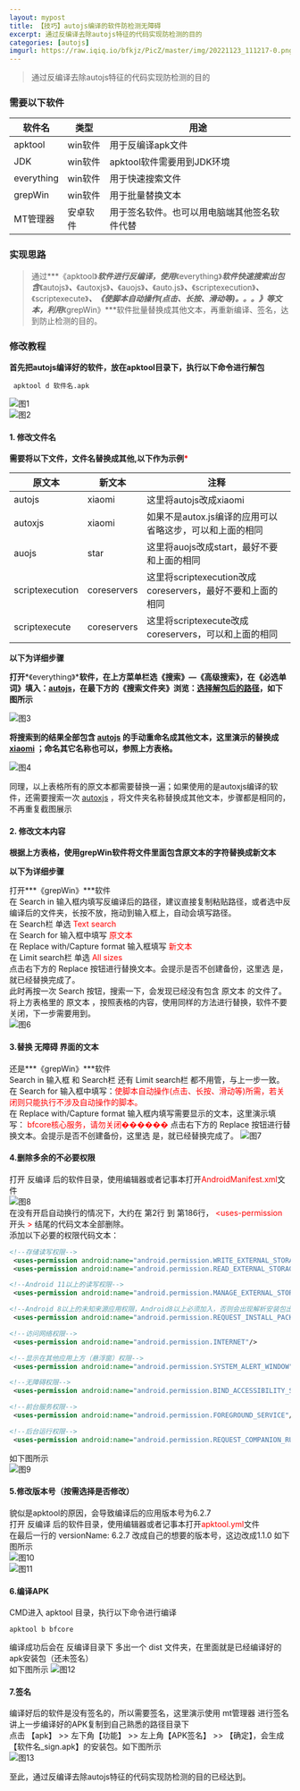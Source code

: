 ```yaml
---
layout: mypost
title: 【技巧】autojs编译的软件防检测无障碍
excerpt: 通过反编译去除autojs特征的代码实现防检测的目的
categories: [autojs]
imgurl: https://raw.iqiq.io/bfkjz/PicZ/master/img/20221123_111217-0.png
---  
```


> 通过反编译去除autojs特征的代码实现防检测的目的  
   
   

### 需要以下软件  

|软件名|类型|用途|
|--|--|--|
|apktool|win软件|用于反编译apk文件|
|JDK|win软件|apktool软件需要用到JDK环境|
|everything|win软件|用于快速搜索文件|
|grepWin|win软件|用于批量替换文本|
|MT管理器|安卓软件|用于签名软件。也可以用电脑端其他签名软件代替|
 
### 实现思路  
  
> 通过***《apktool》***软件进行反编译，使用***《everything》***软件快速搜索出包含***《autojs》***、***《autoxjs》***、***《auojs》***、***《auto.js》***、***《scriptexecution》***、***《scriptexecute》***、《使脚本自动操作(点击、长按、滑动等)。。。》等文本，利用***《grepWin》***软件批量替换成其他文本，再重新编译、签名，达到防止检测的目的。

  
### 修改教程  
  
**首先把autojs编译好的软件，放在apktool目录下，执行以下命令进行解包**  

```  
 apktool d 软件名.apk

```  
![图1](https://raw.iqiq.io/bfkjz/PicZ/master/img/20221123_105527-1.png)  
![图2](https://raw.iqiq.io/bfkjz/PicZ/master/img/20221123_105728-2.png)  
 
#### 1. 修改文件名  
 
**需要将以下文件，文件名替换成其他,以下作为示例<font color=red>*</font>**  

|原文本|新文本|注释|
|--|--|--|
|autojs|xiaomi|这里将autojs改成xiaomi|
|autoxjs|xiaomi|如果不是autox.js编译的应用可以省略这步，可以和上面的相同|
|auojs|star|这里将auojs改成start，最好不要和上面的相同|
|scriptexecution|coreservers|这里将scriptexecution改成coreservers，最好不要和上面的相同|
|scriptexecute|coreservers|这里将scriptexecute改成coreservers，可以和上面的相同|

**以下为详细步骤**  

**打开***《everything》***软件，在上方菜单栏选《搜索》—《高级搜索》，在《必选单词》填入：<u>autojs</u>，在最下方的《搜索文件夹》浏览：<u>选择解包后的路径</u>，如下图所示**  

![图3]([https://](https://raw.iqiq.io/bfkjz/PicZ/master/img/20221123_105747-3.png))  
  
**将搜索到的结果全部包含 <u>autojs</u> 的手动重命名成其他文本，这里演示的替换成 <u>xiaomi</u> ；命名其它名称也可以，参照上方表格。**  

![图4](https://raw.iqiq.io/bfkjz/PicZ/master/img/20221123_105753-4.png)  
  
  同理，以上表格所有的原文本都需要替换一遍；如果使用的是autoxjs编译的软件，还需要搜索一次 <u>autoxjs</u> ，将文件夹名称替换成其他文本，步骤都是相同的，不再重复截图展示
  
#### 2. 修改文本内容  

**根据上方表格，使用grepWin软件将文件里面包含原文本的字符替换成新文本**

**以下为详细步骤**  

 打开***《grepWin》***软件  
在 Search in 输入框内填写反编译后的路径，建议直接复制粘贴路径，或者选中反编译后的文件夹，长按不放，拖动到输入框上，自动会填写路径。  
在 Search栏 单选<font color=red> Text search </font>  
在 Search for 输入框中填写<font color=red> 原文本 </font>  
在 Replace with/Capture format 输入框填写<font color=red> 新文本 </font>  
在 Limit search栏 单选<font color=red>  All sizes </font>  
点击右下方的 Replace 按钮进行替换文本。会提示是否不创建备份，这里选 是，就已经替换完成了。  
此时再按一次 Search 按钮，搜索一下，会发现已经没有包含 原文本 的文件了。  
将上方表格里的 原文本 ，按照表格的内容，使用同样的方法进行替换，软件不要关闭，下一步需要用到。  
![图6](https://raw.iqiq.io/bfkjz/PicZ/master/img/20221123_105810-6.jpg)  
 

#### 3.替换 无障碍 界面的文本  

还是***《grepWin》***软件  
Search in 输入框 和 Search栏 还有 Limit search栏 都不用管，与上一步一致。  
在 Search for 输入框中填写：<font color=red>使脚本自动操作(点击、长按、滑动等)所需，若关闭则只能执行不涉及自动操作的脚本。</font>  
在 Replace with/Capture format 输入框内填写需要显示的文本，这里演示填写：<font color=red> bfcore核心服务，请勿关闭������</font> 
点击右下方的 Replace 按钮进行替换文本。会提示是否不创建备份，这里选 是，就已经替换完成了。 
![图7](https://raw.iqiq.io/bfkjz/PicZ/master/img/20221123_105819-7.png)  


#### 4.删除多余的不必要权限  
打开 反编译 后的软件目录，使用编辑器或者记事本打开<font color=red>AndroidManifest.xml</font>文件  
![图8](https://raw.iqiq.io/bfkjz/PicZ/master/img/20221123_105825-8.png)  
在没有开启自动换行的情况下，大约在 第2行 到 第186行，<font color=red> <uses-permission </font> 开头 <font color=red> > </font>结尾的代码文本全部删除。  
添加以下必要的权限代码文本：  
```xml
<!--存储读写权限-->  
 <uses-permission android:name="android.permission.WRITE_EXTERNAL_STORAGE"/>
 <uses-permission android:name="android.permission.READ_EXTERNAL_STORAGE"/>  

<!--Android 11以上的读写权限-->  
 <uses-permission android:name="android.permission.MANAGE_EXTERNAL_STORAGE"/>  

<!--Android 8以上的未知来源应用权限，Android8以上必须加入，否则会出现解析安装包出错，无法进行安装-->  
 <uses-permission android:name="android.permission.REQUEST_INSTALL_PACKAGES"/>

<!--访问网络权限--> 
 <uses-permission android:name="android.permission.INTERNET"/>

<!--显示在其他应用上方（悬浮窗）权限-->  
 <uses-permission android:name="android.permission.SYSTEM_ALERT_WINDOW"/>  

<!--无障碍权限--> 
 <uses-permission android:name="android.permission.BIND_ACCESSIBILITY_SERVICE"/>

<!--前台服务权限-->  
 <uses-permission android:name="android.permission.FOREGROUND_SERVICE"/>  

<!--后台运行权限-->  
 <uses-permission android:name="android.permission.REQUEST_COMPANION_RUN_IN_BACKGROUND"/>


```  
 
如下图所示  
![图9](https://raw.iqiq.io/bfkjz/PicZ/master/img/20221123_105831-9.png)  


#### 5.修改版本号（按需选择是否修改） 
貌似是apktool的原因，会导致编译后的应用版本号为6.2.7  
打开 反编译 后的软件目录，使用编辑器或者记事本打开<font color=red>apktool.yml</font>文件  
在最后一行的 versionName: 6.2.7 改成自己的想要的版本号，这边改成1.1.0 
如下图所示  
![图10](https://raw.iqiq.io/bfkjz/PicZ/master/img/20221123_105838-10.png)  
![图11](https://raw.iqiq.io/bfkjz/PicZ/master/img/20221123_105845-11.png)  

#### 6.编译APK  
CMD进入 apktool 目录，执行以下命令进行编译  
```
apktool b bfcore
```
编译成功后会在 反编译目录下 多出一个 dist 文件夹，在里面就是已经编译好的apk安装包（还未签名）  
如下图所示
![图12](https://raw.iqiq.io/bfkjz/PicZ/master/img/20221123_105853-12.png)  

#### 7.签名  
编译好后的软件是没有签名的，所以需要签名，这里演示使用 mt管理器 进行签名  
讲上一步编译好的APK复制到自己熟悉的路径目录下  
点击 【apk】 >> 左下角【功能】 >> 左上角【APK签名】 >> 【确定】，会生成【软件名_sign.apk】的安装包。如下图所示  
![图13](https://raw.iqiq.io/bfkjz/PicZ/master/img/20221123_105859-13.png)  

  
至此，通过反编译去除autojs特征的代码实现防检测的目的已经达到。  
